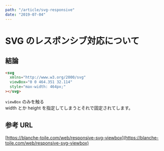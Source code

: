 ```yaml
---
path: "/article/svg-responsive"
date: "2019-07-04"
---
```


# SVG のレスポンシブ対応について

## 結論

```html
<svg
  xmlns="http://www.w3.org/2000/svg"
  viewBox="0 0 464.351 32.114"
  style="max-width: 464px;"
></svg>
```

`viewBox` のみを触る  
width とか height を指定してしまうとそれで固定されてします。

## 参考 URL

[https://blanche-toile.com/web/responsive-svg-viewbox](https://blanche-toile.com/web/responsive-svg-viewbox)
